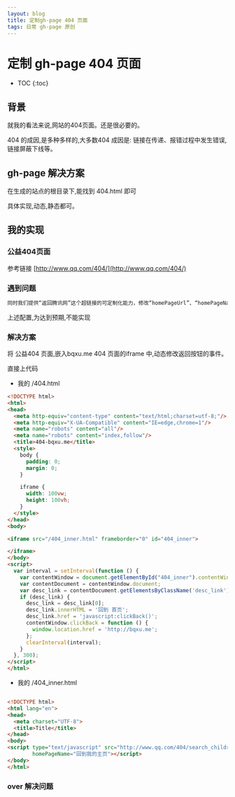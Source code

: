 ```yaml
---
layout: blog
title: 定制gh-page 404 页面
tags: 日常 gh-page 原创
---
```


# 定制 gh-page 404 页面

* TOC
{:toc}

## 背景

就我的看法来说,网站的404页面。还是很必要的。

404 的成因,是多种多样的,大多数404 成因是: 链接在传递、报错过程中发生错误,链接屏蔽下线等。


## gh-page 解决方案

在生成的站点的根目录下,能找到 404.html 即可

具体实现,动态,静态都可。

## 我的实现

### 公益404页面

参考链接 [http://www.qq.com/404/](http://www.qq.com/404/)

### 遇到问题

```html
同时我们提供“返回腾讯网”这个超链接的可定制化能力，修改“homePageUrl”、“homePageName”两个参数即可。
```

上述配置,为达到预期,不能实现

### 解决方案

将 公益404 页面,嵌入bqxu.me 404 页面的iframe 中,动态修改返回按钮的事件。

直接上代码

* 我的 /404.html

```html
<!DOCTYPE html>
<html>
<head>
  <meta http-equiv="content-type" content="text/html;charset=utf-8;"/>
  <meta http-equiv="X-UA-Compatible" content="IE=edge,chrome=1"/>
  <meta name="robots" content="all"/>
  <meta name="robots" content="index,follow"/>
  <title>404-bqxu.me</title>
  <style>
    body {
      padding: 0;
      margin: 0;
    }

    iframe {
      width: 100vw;
      height: 100vh;
    }
  </style>
</head>
<body>

<iframe src="/404_inner.html" frameborder="0" id="404_inner">

</iframe>
</body>
<script>
  var interval = setInterval(function () {
    var contentWindow = document.getElementById("404_inner").contentWindow;
    var contentDocument = contentWindow.document;
    var desc_link = contentDocument.getElementsByClassName('desc_link');
    if (desc_link) {
      desc_link = desc_link[0];
      desc_link.innerHTML = '回到 首页';
      desc_link.href = 'javascript:clickBack()';
      contentWindow.clickBack = function () {
        window.location.href = 'http://bqxu.me';
      };
      clearInterval(interval);
    }
  }, 300);
</script>
</html>
```

* 我的 /404_inner.html

```html

<!DOCTYPE html>
<html lang="en">
<head>
  <meta charset="UTF-8">
  <title>Title</title>
</head>
<body>
<script type="text/javascript" src="http://www.qq.com/404/search_children.js" charset="utf-8" homePageUrl="http://bqxu.me"
        homePageName="回到我的主页"></script>
</body>
</html>

```

### over 解决问题
